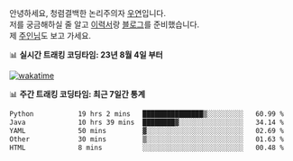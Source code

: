 안녕하세요, 청렴결백한 논리주의자 [우연](https://dev-wooyeon.github.io/quiz-app/)입니다.  
저를 궁금해하실 줄 알고 [이력서](https://ieunune.notion.site/d836ecc9172144d4b39f185b89f16a62)랑 [블로그](https://notion-blog-ieunune.vercel.app)를 준비했습니다.  
제 [주인님](https://www.instagram.com/lovely_hiru_hari_s2/)도 보고 가세요.


📊 **실시간 트래킹 코딩타임: 23년 8월 4일 부터**  

[![wakatime](https://wakatime.com/badge/user/099dd627-fdab-4072-b87a-fa91c7a76d8d.svg?style=for-the-badge)](https://wakatime.com/@099dd627-fdab-4072-b87a-fa91c7a76d8d)

📊 **주간 트래킹 코딩타임: 최근 7일간 통계**

<!--START_SECTION:waka-->

```txt
Python           19 hrs 2 mins   ███████████████▒░░░░░░░░░   60.99 %
Java             10 hrs 39 mins  ████████▓░░░░░░░░░░░░░░░░   34.14 %
YAML             50 mins         ▓░░░░░░░░░░░░░░░░░░░░░░░░   02.69 %
Other            30 mins         ▒░░░░░░░░░░░░░░░░░░░░░░░░   01.63 %
HTML             8 mins          ░░░░░░░░░░░░░░░░░░░░░░░░░   00.48 %
```

<!--END_SECTION:waka-->

<!-- ![](./profile-3d-contrib/profile-night-view.svg)-->

